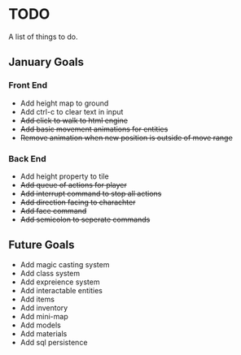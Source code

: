 # TODO
A list of things to do.

## January Goals
### Front End
* Add height map to ground
* Add ctrl-c to clear text in input
* ~~Add click to walk to html engine~~
* ~~Add basic movement animations for entities~~
* ~~Remove animation when new position is outside of move range~~

### Back End
* Add height property to tile
* ~~Add queue of actions for player~~
* ~~Add interrupt command to stop all actions~~
* ~~Add direction facing to charachter~~
* ~~Add face command~~
* ~~Add semicolon to seperate commands~~

## Future Goals
* Add magic casting system
* Add class system
* Add expreience system
* Add interactable entities
* Add items
* Add inventory
* Add mini-map
* Add models
* Add materials
* Add sql persistence
